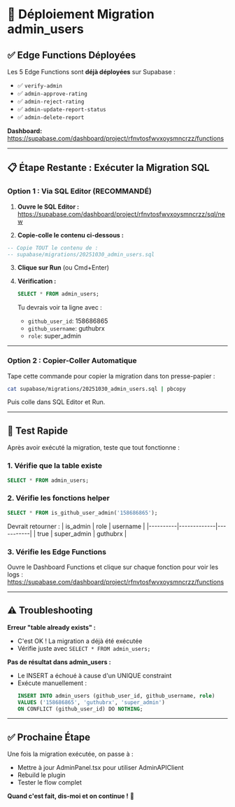 # 🚀 Déploiement Migration admin_users

## ✅ Edge Functions Déployées

Les 5 Edge Functions sont **déjà déployées** sur Supabase :

- ✅ `verify-admin`
- ✅ `admin-approve-rating`
- ✅ `admin-reject-rating`
- ✅ `admin-update-report-status`
- ✅ `admin-delete-report`

**Dashboard:** https://supabase.com/dashboard/project/rfnvtosfwvxoysmncrzz/functions

---

## 📋 Étape Restante : Exécuter la Migration SQL

### Option 1 : Via SQL Editor (RECOMMANDÉ)

1. **Ouvre le SQL Editor :**
   https://supabase.com/dashboard/project/rfnvtosfwvxoysmncrzz/sql/new

2. **Copie-colle le contenu ci-dessous :**

```sql
-- Copie TOUT le contenu de :
-- supabase/migrations/20251030_admin_users.sql
```

3. **Clique sur Run** (ou Cmd+Enter)

4. **Vérification :**
   ```sql
   SELECT * FROM admin_users;
   ```
   Tu devrais voir ta ligne avec :
   - `github_user_id`: 158686865
   - `github_username`: guthubrx
   - `role`: super_admin

---

### Option 2 : Copier-Coller Automatique

Tape cette commande pour copier la migration dans ton presse-papier :

```bash
cat supabase/migrations/20251030_admin_users.sql | pbcopy
```

Puis colle dans SQL Editor et Run.

---

## 🧪 Test Rapide

Après avoir exécuté la migration, teste que tout fonctionne :

### 1. Vérifie que la table existe
```sql
SELECT * FROM admin_users;
```

### 2. Vérifie les fonctions helper
```sql
SELECT * FROM is_github_user_admin('158686865');
```

Devrait retourner :
| is_admin | role        | username  |
|----------|-------------|-----------|
| true     | super_admin | guthubrx  |

### 3. Vérifie les Edge Functions

Ouvre le Dashboard Functions et clique sur chaque fonction pour voir les logs :
https://supabase.com/dashboard/project/rfnvtosfwvxoysmncrzz/functions

---

## ⚠️ Troubleshooting

**Erreur "table already exists" :**
- C'est OK ! La migration a déjà été exécutée
- Vérifie juste avec `SELECT * FROM admin_users;`

**Pas de résultat dans admin_users :**
- Le INSERT a échoué à cause d'un UNIQUE constraint
- Exécute manuellement :
  ```sql
  INSERT INTO admin_users (github_user_id, github_username, role)
  VALUES ('158686865', 'guthubrx', 'super_admin')
  ON CONFLICT (github_user_id) DO NOTHING;
  ```

---

## ✅ Prochaine Étape

Une fois la migration exécutée, on passe à :
- Mettre à jour AdminPanel.tsx pour utiliser AdminAPIClient
- Rebuild le plugin
- Tester le flow complet

**Quand c'est fait, dis-moi et on continue !** 🚀
